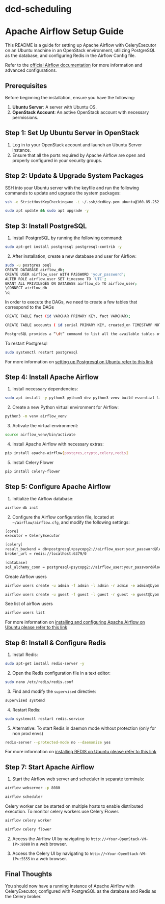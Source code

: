 # dcd-scheduling

# Apache Airflow Setup Guide

This README is a guide for setting up Apache Airflow with CeleryExecutor on an Ubuntu machine in an OpenStack environment, utilizing PostgreSQL as the database, and configuring Redis in the Airflow Config file. 

Refer to the [official Airflow documentation](https://airflow.apache.org/docs/apache-airflow/stable/) for more information and advanced configurations. 

## Prerequisites

Before beginning the installation, ensure you have the following:

1. **Ubuntu Server**: A server with Ubuntu OS.
2. **OpenStack Account**: An active OpenStack account with necessary permissions.

## Step 1: Set Up Ubuntu Server in OpenStack

1. Log in to your OpenStack account and launch an Ubuntu Server instance.
2. Ensure that all the ports required by Apache Airflow are open and properly configured in your security groups.

## Step 2: Update & Upgrade System Packages

SSH into your Ubuntu server with the keyfile and run the following commands to update and upgrade the system packages:

```sh
ssh -o StrictHostKeyChecking=no -i ~/.ssh/dcdKey.pem ubuntu@160.85.252.164
```

```sh
sudo apt update && sudo apt upgrade -y
```

## Step 3: Install PostgreSQL

1. Install PostgreSQL by running the following command:

```sh
sudo apt-get install postgresql postgresql-contrib -y
```

2. After installation, create a new database and user for Airflow:

```sh
sudo -u postgres psql
CREATE DATABASE airflow_db;
CREATE USER airflow_user WITH PASSWORD 'your_password';
ALTER ROLE airflow_user SET timezone TO 'UTC';
GRANT ALL PRIVILEGES ON DATABASE airflow_db TO airflow_user;
\CONNECT airflow_db
\q
```

In order to execute the DAGs, we need to create a few tables that correspond to the DAGs

```sh
CREATE TABLE fact (id VARCHAR PRIMARY KEY, fact VARCHAR);

CREATE TABLE accounts ( id serial PRIMARY KEY, created_on TIMESTAMP NOT NULL,  unit INT );

PostgreSQL provides a “\dt” command to list all the available tables of a database
```

To restart Postgresql
```sh
sudo systemctl restart postgresql
```

For more information on [setting up Postgresql on Ubuntu refer to this link](https://www.digitalocean.com/community/tutorials/how-to-install-postgresql-on-ubuntu-22-04-quickstart)

## Step 4: Install Apache Airflow

1. Install necessary dependencies:

```sh
sudo apt install -y python3 python3-dev python3-venv build-essential libssl-dev libffi-dev libmysqlclient-dev libxml2-dev libxslt1-dev libssl-dev libffi-dev zlib1g-dev
```

2. Create a new Python virtual environment for Airflow:

```sh
python3 -m venv airflow_venv
```

3. Activate the virtual environment:

```sh
source airflow_venv/bin/activate
```

4. Install Apache Airflow with necessary extras:

```sh
pip install apache-airflow[postgres,crypto,celery,redis]
```

5. Install Celery Flower

```sh
pip install celery-flower
```

## Step 5: Configure Apache Airflow

1. Initialize the Airflow database:

```sh
airflow db init
```

2. Configure the Airflow configuration file, located at `~/airflow/airflow.cfg`, and modify the following settings:

```sh
[core]
executor = CeleryExecutor

[celery]
result_backend = db+postgresql+psycopg2://airflow_user:your_password@localhost/airflow_db
broker_url = redis://localhost:6379/0

[database]
sql_alchemy_conn = postgresql+psycopg2://airflow_user:your_password@localhost/airflow_db
```

Create Airflow users

```sh
airflow users create -u admin -f admin -l admin -r admin -e admin@byom.de

airflow users create -u guest -f guest -l guest -r guest -e guest@byom.de
```

See list of airflow users

```sh
airflow users list
```

For more information on [installing and configuring Apache Airflow on Ubuntu please refer to this link](
https://medium.com/international-school-of-ai-data-science/setting-up-apache-airflow-in-ubuntu-324cfcee1427)

## Step 6: Install & Configure Redis

1. Install Redis:

```sh
sudo apt-get install redis-server -y
```

2. Open the Redis configuration file in a text editor:

```sh
sudo nano /etc/redis/redis.conf
```

3. Find and modify the `supervised` directive:

```sh
supervised systemd
```

4. Restart Redis:

```sh
sudo systemctl restart redis.service
```

5. Alternative: To start Redis in daemon mode without protection (only for non prod envs)

```sh
redis-server --protected-mode no --daemonize yes 
```

For more information on [installing REDIS on Ubuntu please refer to this link](https://www.digitalocean.com/community/tutorials/how-to-install-and-secure-redis-on-ubuntu-22-04)

## Step 7: Start Apache Airflow

1. Start the Airflow web server and scheduler in separate terminals:

```sh
airflow webserver -p 8080
```

```sh
airflow scheduler
```

Celery worker can be started on multiple hosts to enable distributed execution.
To monitor celery workers use Celery Flower.

```sh
airflow celery worker

airflow celery flower
```

2. Access the Airflow UI by navigating to `http://<Your-OpenStack-VM-IP>:8080` in a web browser.
   
3. Access the Celery UI by navigating to `http://<Your-OpenStack-VM-IP>:5555` in a web browser.

## Final Thoughts

You should now have a running instance of Apache Airflow with CeleryExecutor, configured with PostgreSQL as the database and Redis as the Celery broker. 
